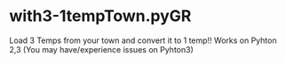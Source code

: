 # with3-1tempTown.pyGR
Load 3 Temps from your town and convert it to 1 temp!! Works on Pyhton 2,3 (You may have/experience issues on Pyhton3) 

